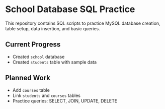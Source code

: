 # School Database SQL Practice

This repository contains SQL scripts to practice MySQL database creation, table setup, data insertion, and basic queries.

## Current Progress
- Created `school` database
- Created `students` table with sample data

## Planned Work
- Add `courses` table
- Link `students` and `courses` tables
- Practice queries: SELECT, JOIN, UPDATE, DELETE

